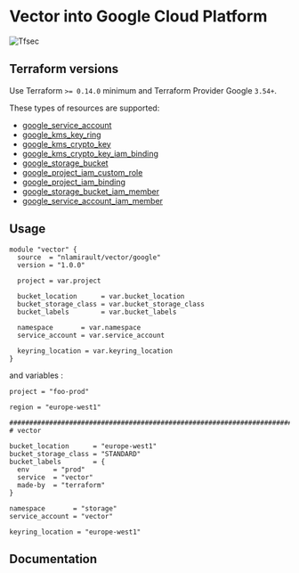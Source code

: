 # Vector into Google Cloud Platform

![Tfsec](https://github.com/nlamirault/terraform-google-vector/workflows/Tfsec/badge.svg)

## Terraform versions

Use Terraform `>= 0.14.0` minimum and Terraform Provider Google `3.54+`.

These types of resources are supported:

* [google_service_account](https://www.terraform.io/docs/providers/google/r/google_service_account.html)
* [google_kms_key_ring](https://registry.terraform.io/providers/hashicorp/google/latest/docs/data-sources/kms_key_ring)
* [google_kms_crypto_key](https://registry.terraform.io/providers/hashicorp/google/latest/docs/data-sources/kms_crypto_key)
* [google_kms_crypto_key_iam_binding](https://registry.terraform.io/providers/hashicorp/google/latest/docs/resources/google_kms_crypto_key_iam)
* [google_storage_bucket](https://registry.terraform.io/providers/hashicorp/google/latest/docs/resources/storage_bucket)
* [google_project_iam_custom_role](https://registry.terraform.io/providers/hashicorp/google/latest/docs/resources/google_project_iam_custom_role)
* [google_project_iam_binding](https://registry.terraform.io/providers/hashicorp/google/latest/docs/resources/google_project_iam)
* [google_storage_bucket_iam_member](https://registry.terraform.io/providers/hashicorp/google/latest/docs/resources/storage_bucket_iam#google_storage_bucket_iam_member)
* [google_service_account_iam_member](https://registry.terraform.io/providers/hashicorp/google/latest/docs/resources/google_service_account_iam#google_service_account_iam_member)

## Usage

```hcl
module "vector" {
  source  = "nlamirault/vector/google"
  version = "1.0.0"
  
  project = var.project

  bucket_location      = var.bucket_location
  bucket_storage_class = var.bucket_storage_class
  bucket_labels        = var.bucket_labels

  namespace       = var.namespace
  service_account = var.service_account

  keyring_location = var.keyring_location
}
```

and variables :

```hcl
project = "foo-prod"

region = "europe-west1"

##############################################################################
# vector

bucket_location      = "europe-west1"
bucket_storage_class = "STANDARD"
bucket_labels        = {
  env      = "prod"
  service  = "vector"
  made-by  = "terraform"
}

namespace       = "storage"
service_account = "vector"

keyring_location = "europe-west1"
```

## Documentation
